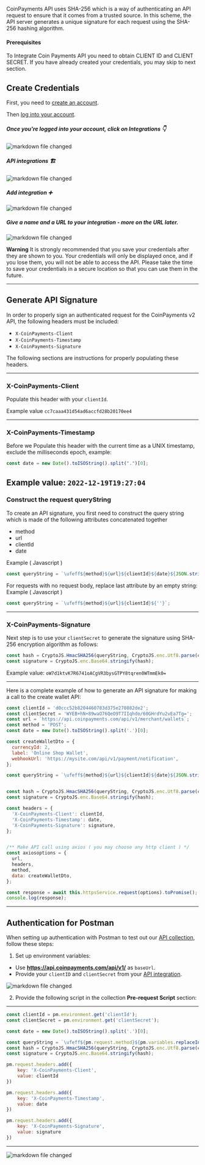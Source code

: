 CoinPayments API uses SHA-256 which is a way of authenticating an API request to ensure that it comes from a trusted source.
In this scheme, the API server generates a unique signature for each request using the SHA-256 hashing algorithm.


#### Prerequisites
To Integrate Coin Payments API you need to obtain CLIENT ID and CLIENT SECRET.
If you have already created your credentials, you may skip to next section.


## Create Credentials
First, you need to [create an account](https://vip.coinpayments.com/Identity/Account/SignUp).

Then [log into your account](https://vip.coinpayments.com/Identity/Account/Welcome).

##### Once you're logged into your account, click on Integrations 👇

![markdown file changed](./integrations-1.png)


##### API integrations 🏗
![markdown file changed](./integration-2.png)


##### Add integration ➕
![markdown file changed](./integration-3.png)


##### Give a name and a URL to your integration - more on the URL later.
![markdown file changed](./integration-4.png)



**Warning**
It is strongly recommended that you save your credentials after they are shown to you.
Your credentials will only be displayed once, and if you lose them, you will not be able to access the API.
Please take the time to save your credentials in a secure location so that you can use them in the future.

---

## Generate API Signature
In order to properly sign an authenticated request for the CoinPayments v2 API, the following headers must be included:

* `X-CoinPayments-Client`
* `X-CoinPayments-Timestamp`
* `X-CoinPayments-Signature`

The following sections are instructions for properly populating these headers.

---

### X-CoinPayments-Client
Populate this header with your `clientId`.

Example value
`cc7caaa431d54ad6accfd28b20170ee4`


---
### X-CoinPayments-Timestamp
Before we Populate this header with the current time as a UNIX timestamp, exclude the milliseconds epoch, example:

```javascript
const date = new Date().toISOString().split(".")[0];
```

Example value:
`2022-12-19T19:27:04`
---
### Construct the request queryString
To create an API signature, you first need to construct the query string which is made of the
following attributes concatenated together
* method
* url
* clientId
* date

Example ( Javascript )
```javascript
const queryString = `\ufeff${method}${url}${clientId}${date}${JSON.stringify(requestPayload)}`;
```

For requests with no request body, replace last attribute by an empty string:
Example ( Javascript )
```javascript
const queryString = `\ufeff${method}${url}${clientId}${''}`;
```

---
### X-CoinPayments-Signature
Next step is to use your `clientSecret` to generate the signature using SHA-256 encryption algorithm as follows:

```javascript
const hash = CryptoJS.HmacSHA256(queryString, CryptoJS.enc.Utf8.parse(clientSecret));
const signature = CryptoJS.enc.Base64.stringify(hash);
```
Example value:
`oW7d1ktvK7R6741oACgVR3bysGTPY8tqren0WTmmEk0=`

---
Here is a complete example of how to generate an API signature for making a call to the create wallet API:
```javascript
const clientId = 'd0ccc52b8204460783d375e278082de2';
const clientSecret = 'WYEB+hN+89waO76QeO9T7IIqhdo/60GHrdYu2vEa7Tg=';
const url = `https://api.coinpayments.com/api/v1/merchant/wallets`;
const method = 'POST';
const date = new Date().toISOString().split('.')[0];

const createWalletDto = {
  currencyId: 2,
  label: 'Online Shop Wallet',
  webhookUrl: 'https://mysite.com/api/v1/payment/notification',
};

const queryString = `\ufeff${method}${url}${clientId}${date}${JSON.stringify(createWalletDto)}`;


const hash = CryptoJS.HmacSHA256(queryString, CryptoJS.enc.Utf8.parse(clientSecret));
const signature = CryptoJS.enc.Base64.stringify(hash);

const headers = {
  'X-CoinPayments-Client': clientId,
  'X-CoinPayments-Timestamp': date,
  'X-CoinPayments-Signature': signature,
};


/** Make API call using axios ( you may choose any http client ) */
const axiosoptions = {
  url,
  headers,
  method,
  data: createWalletDto,
};

const response = await this.httpsService.request(options).toPromise();
console.log(response);
```

---

## Authentication for Postman

When setting up authentication with Postman to test out our [API collection](https://coinpayments.postman.co/workspace/Team-Workspace~09eaa205-3e67-47b7-86d7-1d5709bf0610/collection/28654468-da626518-a5d1-44ac-ab0b-d59e23d051dc?action=share&creator=28654468&active-environment=28654468-0e4b6fab-4efd-4c74-a76e-d21527672c78), 
follow these steps:

1. Set up environment variables:
  - Use **https://api.coinpayments.com/api/v1/** as `baseUrl`.
  - Provide your `clientID` and `clientSecret` from your [API integration](/#section/Create-Credentials).

![markdown file changed](./postman-1.png)

2. Provide the following script in the collection **Pre-request Script** section:

---
```javascript
const clientId = pm.environment.get('clientId');
const clientSecret = pm.environment.get('clientSecret');

const date = new Date().toISOString().split('.')[0];

const queryString = `\ufeff${pm.request.method}${pm.variables.replaceIn(pm.request.url.toString())}${clientId}${date}${pm.request.body}`;
const hash = CryptoJS.HmacSHA256(queryString, CryptoJS.enc.Utf8.parse(clientSecret));
const signature = CryptoJS.enc.Base64.stringify(hash);

pm.request.headers.add({
    key: 'X-CoinPayments-Client',
    value: clientId
})

pm.request.headers.add({
    key: 'X-CoinPayments-Timestamp',
    value: date
})

pm.request.headers.add({
    key: 'X-CoinPayments-Signature',
    value: signature
})
```

---
![markdown file changed](./postman-2.png)